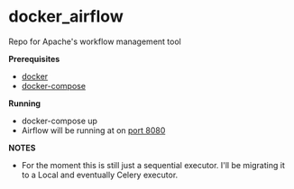 # docker_airflow
Repo for Apache's workflow management tool

**Prerequisites**
- [docker](https://www.docker.com/)
- [docker-compose](https://docs.docker.com/compose/)

**Running**
- docker-compose up
- Airflow will be running at on [port 8080](localhost:8080)

**NOTES**
- For the moment this is still just a sequential executor. I'll be migrating it to a Local and eventually Celery executor.
